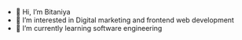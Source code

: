 - 👋 Hi, I’m Bitaniya
- 👀 I’m interested in Digital marketing and frontend web development
- 🌱 I’m currently learning software engineering


<!---
bitaniya16/bitaniya16 is a ✨ special ✨ repository because its `README.md` (this file) appears on your GitHub profile.
You can click the Preview link to take a look at your changes.
--->
